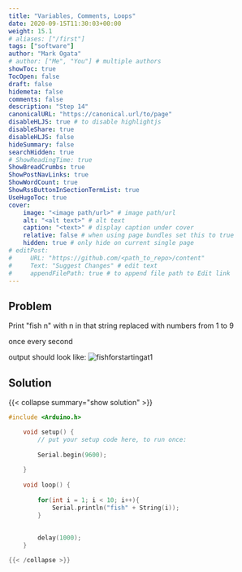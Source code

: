 ```yaml
---
title: "Variables, Comments, Loops"
date: 2020-09-15T11:30:03+00:00
weight: 15.1
# aliases: ["/first"]
tags: ["software"]
author: "Mark Ogata"
# author: ["Me", "You"] # multiple authors
showToc: true
TocOpen: false
draft: false
hidemeta: false
comments: false
description: "Step 14"
canonicalURL: "https://canonical.url/to/page"
disableHLJS: true # to disable highlightjs
disableShare: true
disableHLJS: false
hideSummary: false
searchHidden: true
# ShowReadingTime: true
ShowBreadCrumbs: true
ShowPostNavLinks: true
ShowWordCount: true
ShowRssButtonInSectionTermList: true
UseHugoToc: true
cover:
    image: "<image path/url>" # image path/url
    alt: "<alt text>" # alt text
    caption: "<text>" # display caption under cover
    relative: false # when using page bundles set this to true
    hidden: true # only hide on current single page
# editPost:
#     URL: "https://github.com/<path_to_repo>/content"
#     Text: "Suggest Changes" # edit text
#     appendFilePath: true # to append file path to Edit link
---
```



## Problem

Print "fish n" with n in that string replaced with numbers from 1 to 9

once every second

output should look like:
![fishforstartingat1](/img/fishforstartingat1.png)


## Solution

{{< collapse summary="show solution" >}}

```C++
#include <Arduino.h>

    void setup() {
        // put your setup code here, to run once:
    
        Serial.begin(9600);
    
    }   
    
    void loop() {
    
        for(int i = 1; i < 10; i++){
            Serial.println("fish" + String(i));
        }
        
        
        delay(1000);
    }

{{< /collapse >}}

